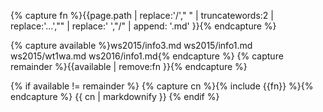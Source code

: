 
{% capture fn %}{{page.path | replace:'/'," "  | truncatewords:2 | replace:'...',"" |  replace:' ',"/" | append: '.md'  }}{% endcapture %}

{% capture available %}ws2015/info3.md ws2015/info1.md ws2015/wt1wa.md ws2016/info1.md{% endcapture %}
{% capture remainder %}{{available | remove:fn  }}{% endcapture %}

{% if available != remainder %}
{% capture cn %}{% include {{fn}} %}{% endcapture %}
{{ cn | markdownify  }}
{% endif %}
